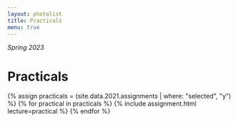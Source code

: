 ```yaml
---
layout: photolist
title: Practicals
menu: true
---
```

*Spring 2023*


# Practicals


{% assign practicals = (site.data.2021.assignments | where: "selected", "y") %}
{% for practical in practicals %}
{% include assignment.html lecture=practical %}
{% endfor %}

